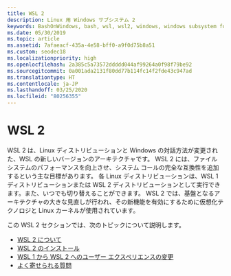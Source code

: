 ```yaml
---
title: WSL 2
description: Linux 用 Windows サブシステム 2
keywords: BashOnWindows, bash, wsl, wsl2, windows, windows subsystem for linux, windowssubsystem, ubuntu, debian, suse, windows 10, インストール
ms.date: 05/30/2019
ms.topic: article
ms.assetid: 7afaeacf-435a-4e58-bff0-a9f0d75b8a51
ms.custom: seodec18
ms.localizationpriority: high
ms.openlocfilehash: 2a385c5a73572ddddd044af99264a0f98f79be92
ms.sourcegitcommit: 0a001ada2131f80dd77b114fc14f2fde43c947ad
ms.translationtype: HT
ms.contentlocale: ja-JP
ms.lasthandoff: 03/25/2020
ms.locfileid: "80256355"
---
```

# <a name="wsl-2"></a>WSL 2

WSL 2 は、Linux ディストリビューションと Windows の対話方法が変更された、WSL の新しいバージョンのアーキテクチャです。 WSL 2 には、ファイル システムのパフォーマンスを向上させ、システム コールの完全な互換性を追加するという主な目標があります。 各 Linux ディストリビューションは、WSL 1 ディストリビューションまたは WSL 2 ディストリビューションとして実行できます。また、いつでも切り替えることができます。 WSL 2 では、基盤となるアーキテクチャの大きな見直しが行われ、その新機能を有効にするために仮想化テクノロジと Linux カーネルが使用されています。

この WSL 2 セクションでは、次のトピックについて説明します。

* [WSL 2 について](./wsl2-about.md)
* [WSL 2 のインストール](./wsl2-install.md)
* [WSL 1 から WSL 2 へのユーザー エクスペリエンスの変更](./wsl2-ux-changes.md)
* [よく寄せられる質問](./wsl2-faq.md)